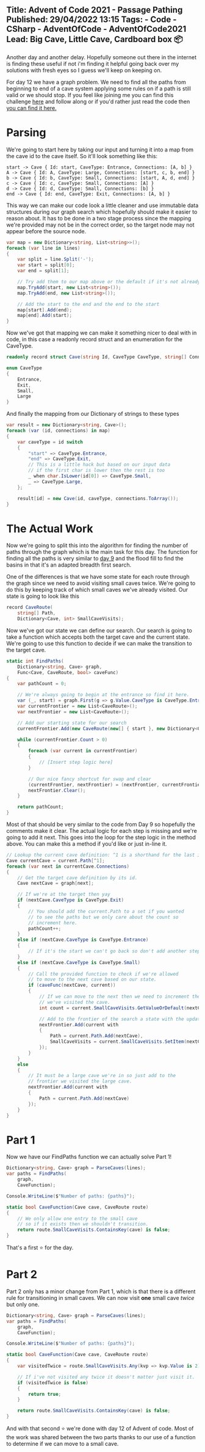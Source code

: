 Title: Advent of Code 2021 - Passage Pathing
Published: 29/04/2022 13:15
Tags:
    - Code
    - CSharp
    - AdventOfCode
    - AdventOfCode2021
Lead: Big Cave, Little Cave, Cardboard box 📦
---

Another day and another delay.
Hopefully someone out there in the internet is finding these useful if not i'm finding it helpful going back over my solutions with fresh eyes so I guess we'll keep on keeping on.

For day 12 we have a graph problem.
We need to find all the paths from beginning to end of a cave system applying some rules on if a path is still valid or we should stop.
If you feel like joining me you can find this challenge [here](https://adventofcode.com/2021/day/12) and follow along or if you'd rather just read the code then [you can find it here.](https://github.com/Romanx/AdventOfCode/blob/main/src/years/2021/day-twelve/Challenge.cs)

# Parsing
We're going to start here by taking our input and turning it into a map from the cave id to the cave itself.
So it'll look something like this:
```
start -> Cave { Id: start, CaveType: Entrance, Connections: [A, b] }
A -> Cave { Id: A, CaveType: Large, Connections: [start, c, b, end] }
b -> Cave { Id: b, CaveType: Small, Connections: [start, A, d, end] }
c -> Cave { Id: c, CaveType: Small, Connections: [A] }
d -> Cave { Id: d, CaveType: Small, Connections: [b] }
end -> Cave { Id: end, CaveType: Exit, Connections: [A, b] }
```

This way we can make our code look a little cleaner and use immutable data structures during our graph search which hopefully should make it easier to reason about.
It has to be done in a two stage process since the mapping we're provided may not be in the correct order, so the target node may not appear before the source node.

```csharp
var map = new Dictionary<string, List<string>>();
foreach (var line in lines)
{    
    var split = line.Split('-');
    var start = split[0];
    var end = split[1];

    // Try add them to our map above or the default if it's not already there
    map.TryAdd(start, new List<string>());
    map.TryAdd(end, new List<string>());

    // Add the start to the end and the end to the start
    map[start].Add(end);
    map[end].Add(start);
}
```

Now we've got that mapping we can make it something nicer to deal with in code, in this case a readonly record struct and an enumeration for the CaveType.

```csharp
readonly record struct Cave(string Id, CaveType CaveType, string[] Connections);

enum CaveType 
{
    Entrance,
    Exit,
    Small,
    Large
}
```

And finally the mapping from our Dictionary of strings to these types
```csharp
var result = new Dictionary<string, Cave>();
foreach (var (id, connections) in map)
{
    var caveType = id switch
    {
        "start" => CaveType.Entrance,
        "end" => CaveType.Exit,
        // This is a little hack but based on our input data
        // if the first char is lower then the rest is too
        _ when char.IsLower(id[0]) => CaveType.Small,
        _ => CaveType.Large,
    };

    result[id] = new Cave(id, caveType, connections.ToArray());
}
```

# The Actual Work
Now we're going to split this into the algorithm for finding the number of paths through the graph which is the main task for this day.
The function for finding all the paths is very similar to [day 9](/posts/advent-of-code-2021-day-9) and the flood fill to find the basins in that it's an adapted breadth first search.

One of the differences is that we have some state for each route through the graph since we need to avoid visiting small caves twice.
We're going to do this by keeping track of which small caves we've already visited.
Our state is going to look like this

```csharp
record CaveRoute(
    string[] Path,
    Dictionary<Cave, int> SmallCaveVisits);
```

Now we've got our state we can define our search.
Our search is going to take a function which accepts both the target cave and the current state.
We're going to use this function to decide if we can make the transition to the target cave.

```csharp
static int FindPaths(
    Dictionary<string, Cave> graph,
    Func<Cave, CaveRoute, bool> caveFunc)
{
    var pathCount = 0;

    // We're always going to begin at the entrance so find it here.
    var (_, start) = graph.First(g => g.Value.CaveType is CaveType.Entrance);
    var currentFrontier = new List<CaveRoute>();
    var nextFrontier = new List<CaveRoute>();

    // Add our starting state for our search
    currentFrontier.Add(new CaveRoute(new[] { start }, new Dictionary<Cave, int>())));

    while (currentFrontier.Count > 0)
    {
        foreach (var current in currentFrontier)
        {
            // [Insert step logic here]
        }

        // Our nice fancy shortcut for swap and clear
        (currentFrontier, nextFrontier) = (nextFrontier, currentFrontier);
        nextFrontier.Clear();
    }

    return pathCount;
}
```

Most of that should be very similar to the code from Day 9 so hopefully the comments make it clear.
The actual logic for each step is missing and we're going to add it next.
This goes into the loop for the step logic in the method above.
You can make this a method if you'd like or just in-line it.

```csharp
// Lookup the current cave definition: ^1 is a shorthand for the last item in the list
Cave currentCave = current.Path[^1];
foreach (var next in currentCave.Connections)
{
    // Get the target cave definition by its id.
    Cave nextCave = graph[next];

    // If we're at the target then yay
    if (nextCave.CaveType is CaveType.Exit)
    {
        // You should add the current.Path to a set if you wanted
        // to see the paths but we only care about the count so 
        // increment here.
        pathCount++;
    }
    else if (nextCave.CaveType is CaveType.Entrance)
    {
        // If it's the start we can't go back so don't add another step to the frontier.
    }
    else if (nextCave.CaveType is CaveType.Small)
    {
        // Call the provided function to check if we're allowed 
        // to move to the next cave based on our state.
        if (caveFunc(nextCave, current))
        {
            // If we can move to the next then we need to increment the number of times
            // we've visited the cave.
            int count = current.SmallCaveVisits.GetValueOrDefault(nextCave);

            // Add to the frontier of the search a state with the updated path
            nextFrontier.Add(current with
            {
                Path = current.Path.Add(nextCave),
                SmallCaveVisits = current.SmallCaveVisits.SetItem(nextCave, count + 1)
            });
        }
    }
    else
    {
        // It must be a large cave we're in so just add to the
        // frontier we visited the large cave.
        nextFrontier.Add(current with
        {
            Path = current.Path.Add(nextCave)
        });
    }
}
```

# Part 1
Now we have our FindPaths function we can actually solve Part 1!
```csharp
Dictionary<string, Cave> graph = ParseCaves(lines);
var paths = FindPaths(
    graph,
    CaveFunction);

Console.WriteLine($"Number of paths: {paths}");

static bool CaveFunction(Cave cave, CaveRoute route)
{
    // We only allow one entry to the small cave
    // so if it exists then we shouldn't transition.
    return route.SmallCaveVisits.ContainsKey(cave) is false;
}
```

That's a first ⭐ for the day.

# Part 2
Part 2 only has a minor change from Part 1, which is that there is a different rule for transitioning in small caves.
We can now visit **one** small cave *twice* but only one.

```csharp
Dictionary<string, Cave> graph = ParseCaves(lines);
var paths = FindPaths(
    graph,
    CaveFunction);

Console.WriteLine($"Number of paths: {paths}");

static bool CaveFunction(Cave cave, CaveRoute route)
{
    var visitedTwice = route.SmallCaveVisits.Any(kvp => kvp.Value is 2);

    // If i've not visited any twice it doesn't matter just visit it.
    if (visitedTwice is false)
    {
        return true;
    }

    return route.SmallCaveVisits.ContainsKey(cave) is false;
}
```

And with that second ⭐ we're done with day 12 of Advent of code.
Most of the work was shared between the two parts thanks to our use of a function to determine if we can move to a small cave.